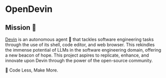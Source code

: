 # OpenDevin

## Mission 🎯
[Devin](https://www.cognition-labs.com/introducing-devin) is an autonomous agent 🤖 that tackles software engineering tasks through the use of its shell, code editor, and web browser. This rekindles the immense potential of LLMs in the software engineering domain, offering a new beacon of hope. This project aspires to replicate, enhance, and innovate upon Devin through the power of the open-source community.

🐚 Code Less, Make More.
